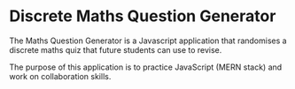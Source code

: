 # Discrete Maths Question Generator

The Maths Question Generator is a Javascript application that randomises a discrete maths quiz that future students can use to revise.

The purpose of this application is to practice JavaScript (MERN stack) and work on collaboration skills.
